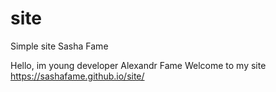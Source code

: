 # site
Simple site Sasha Fame

Hello, im young developer Alexandr Fame
Welcome to my site
https://sashafame.github.io/site/
